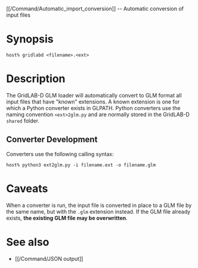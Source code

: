 [[/Command/Automatic_import_conversion]] -- Automatic conversion of input files 

# Synopsis
~~~
host% gridlabd <filename>.<ext>
~~~
# Description

The GridLAB-D GLM loader will automatically convert to GLM format all input files that have "known" extensions.  A known extension is one for which a Python converter exists in GLPATH. Python converters use the naming convention `<ext>2glm.py` and are normally stored in the GridLAB-D `shared` folder.

## Converter Development

Converters use the following calling syntax:
~~~
host% python3 ext2glm.py -i filename.ext -o filename.glm
~~~

# Caveats

When a converter is run, the input file is converted in place to a GLM file by the same name, but with the `.glm` extension instead.  If the GLM file already exists, **the existing GLM file may be overwritten**.

# See also

* [[/Command/JSON output]]
